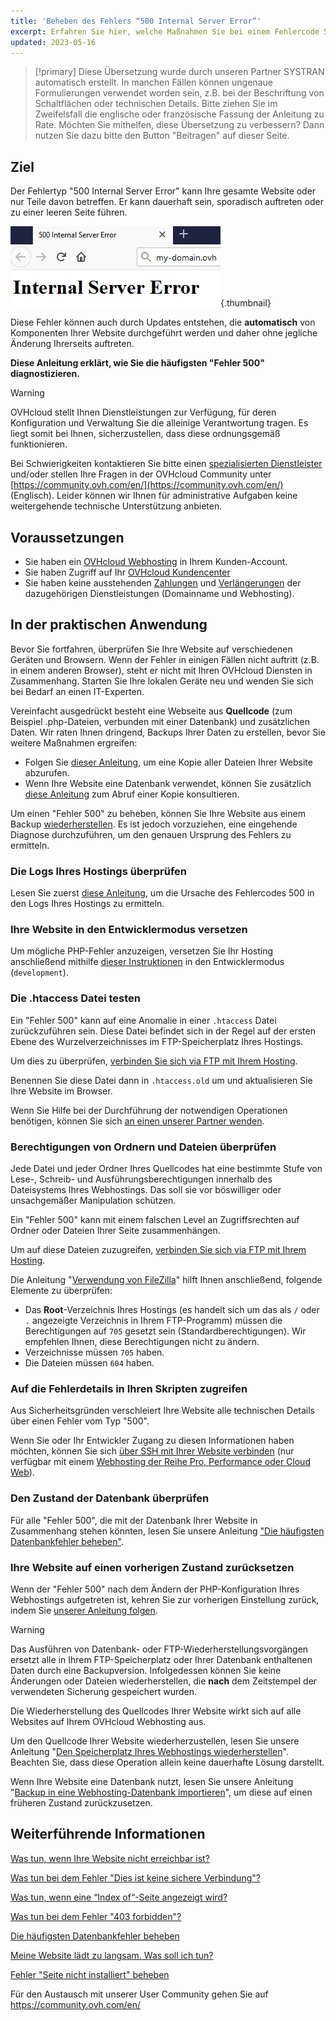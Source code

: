 ```yaml
---
title: 'Beheben des Fehlers “500 Internal Server Error”'
excerpt: Erfahren Sie hier, welche Maßnahmen Sie bei einem Fehlercode 500 anwenden können
updated: 2023-05-16
---
```


> [!primary]
> Diese Übersetzung wurde durch unseren Partner SYSTRAN automatisch erstellt. In manchen Fällen können ungenaue Formulierungen verwendet worden sein, z.B. bei der Beschriftung von Schaltflächen oder technischen Details. Bitte ziehen Sie im Zweifelsfall die englische oder französische Fassung der Anleitung zu Rate. Möchten Sie mithelfen, diese Übersetzung zu verbessern? Dann nutzen Sie dazu bitte den Button "Beitragen" auf dieser Seite.
>

## Ziel 

Der Fehlertyp "500 Internal Server Error" kann Ihre gesamte Website oder nur Teile davon betreffen. Er kann dauerhaft sein, sporadisch auftreten oder zu einer leeren Seite führen.

![error500](images/error-500-2.png){.thumbnail}

Diese Fehler können auch durch Updates entstehen, die **automatisch** von Komponenten Ihrer Website durchgeführt werden und daher ohne jegliche Änderung Ihrerseits auftreten.

**Diese Anleitung erklärt, wie Sie die häufigsten "Fehler 500" diagnostizieren.**

> [!warning]
>
> OVHcloud stellt Ihnen Dienstleistungen zur Verfügung, für deren Konfiguration und Verwaltung Sie die alleinige Verantwortung tragen. Es liegt somit bei Ihnen, sicherzustellen, dass diese ordnungsgemäß funktionieren.
> 
> Bei Schwierigkeiten kontaktieren Sie bitte einen [spezialisierten Dienstleister](https://partner.ovhcloud.com/de/directory/) und/oder stellen Ihre Fragen in der OVHcloud Community unter [https://community.ovh.com/en/](https://community.ovh.com/en/) (Englisch). Leider können wir Ihnen für administrative Aufgaben keine weitergehende technische Unterstützung anbieten.
>


## Voraussetzungen

- Sie haben ein [OVHcloud Webhosting](https://www.ovhcloud.com/de/web-hosting/) in Ihrem Kunden-Account.
- Sie haben Zugriff auf Ihr [OVHcloud Kundencenter](https://www.ovh.com/auth/?action=gotomanager&from=https://www.ovh.de/&ovhSubsidiary=de)
- Sie haben keine ausstehenden [Zahlungen](/pages/account_and_service_management/managing_billing_payments_and_services/invoice_management#pay-bills) und [Verlängerungen](/pages/account_and_service_management/managing_billing_payments_and_services/how_to_use_automatic_renewal#renewal-management) der dazugehörigen Dienstleistungen (Domainname und Webhosting).


## In der praktischen Anwendung

Bevor Sie fortfahren, überprüfen Sie Ihre Website auf verschiedenen Geräten und Browsern. Wenn der Fehler in einigen Fällen nicht auftritt (z.B. in einem anderen Browser), steht er nicht mit Ihren OVHcloud Diensten in Zusammenhang. Starten Sie Ihre lokalen Geräte neu und wenden Sie sich bei Bedarf an einen IT-Experten.

Vereinfacht ausgedrückt besteht eine Webseite aus **Quellcode** (zum Beispiel .php-Dateien, verbunden mit einer Datenbank) und zusätzlichen Daten. Wir raten Ihnen dringend, Backups Ihrer Daten zu erstellen, bevor Sie weitere Maßnahmen ergreifen:

- Folgen Sie [dieser Anleitung](/pages/web_cloud/web_hosting/ftp_connection), um eine Kopie aller Dateien Ihrer Website abzurufen.
- Wenn Ihre Website eine Datenbank verwendet, können Sie zusätzlich [diese Anleitung](/pages/web_cloud/web_hosting/sql_database_export) zum Abruf einer Kopie konsultieren.

Um einen "Fehler 500" zu beheben, können Sie Ihre Website aus einem Backup [wiederherstellen](#restore). Es ist jedoch vorzuziehen, eine eingehende Diagnose durchzuführen, um den genauen Ursprung des Fehlers zu ermitteln.

### Die Logs Ihres Hostings überprüfen

Lesen Sie zuerst [diese Anleitung](/pages/web_cloud/web_hosting/logs_and_statistics), um die Ursache des Fehlercodes 500 in den Logs Ihres Hostings zu ermitteln.

### Ihre Website in den Entwicklermodus versetzen

Um mögliche PHP-Fehler anzuzeigen, versetzen Sie Ihr Hosting anschließend mithilfe [dieser Instruktionen](/pages/web_cloud/web_hosting/ovhconfig_modify_system_runtime#schritt-2-webhosting-konfiguration-bearbeiten) in den Entwicklermodus (`development`).

### Die .htaccess Datei testen

Ein "Fehler 500" kann auf eine Anomalie in einer `.htaccess` Datei zurückzuführen sein. Diese Datei befindet sich in der Regel auf der ersten Ebene des Wurzelverzeichnisses im FTP-Speicherplatz Ihres Hostings.

Um dies zu überprüfen, [verbinden Sie sich via FTP mit Ihrem Hosting](/pages/web_cloud/web_hosting/ftp_connection).

Benennen Sie diese Datei dann in `.htaccess.old` um und aktualisieren Sie Ihre Website im Browser.

Wenn Sie Hilfe bei der Durchführung der notwendigen Operationen benötigen, können Sie sich [an einen unserer Partner wenden](https://partner.ovhcloud.com/de/directory/).

### Berechtigungen von Ordnern und Dateien überprüfen

Jede Datei und jeder Ordner Ihres Quellcodes hat eine bestimmte Stufe von Lese-, Schreib- und Ausführungsberechtigungen innerhalb des Dateisystems Ihres Webhostings. Das soll sie vor böswilliger oder unsachgemäßer Manipulation schützen.

Ein "Fehler 500" kann mit einem falschen Level an Zugriffsrechten auf Ordner oder Dateien Ihrer Seite zusammenhängen.

Um auf diese Dateien zuzugreifen, [verbinden Sie sich via FTP mit Ihrem Hosting](/pages/web_cloud/web_hosting/ftp_connection).

Die Anleitung "[Verwendung von FileZilla](/pages/web_cloud/web_hosting/ftp_filezilla_user_guide#datei-und-ordnerrechte)" hilft Ihnen anschließend, folgende Elemente zu überprüfen:

- Das **Root**-Verzeichnis Ihres Hostings (es handelt sich um das als `/` oder `.` angezeigte Verzeichnis in Ihrem FTP-Programm) müssen die Berechtigungen auf `705` gesetzt sein (Standardberechtigungen). Wir empfehlen Ihnen, diese Berechtigungen nicht zu ändern.
- Verzeichnisse müssen `705` haben.
- Die Dateien müssen `604` haben.

### Auf die Fehlerdetails in Ihren Skripten zugreifen

Aus Sicherheitsgründen verschleiert Ihre Website alle technischen Details über einen Fehler vom Typ "500".

Wenn Sie oder Ihr Entwickler Zugang zu diesen Informationen haben möchten, können Sie sich [über SSH mit Ihrer Website verbinden](/pages/web_cloud/web_hosting/ssh_on_webhosting) (nur verfügbar mit einem [Webhosting der Reihe Pro, Performance oder Cloud Web](https://www.ovhcloud.com/de/web-hosting/)).

### Den Zustand der Datenbank überprüfen

Für alle "Fehler 500", die mit der Datenbank Ihrer Website in Zusammenhang stehen könnten, lesen Sie unsere Anleitung ["Die häufigsten Datenbankfehler beheben"](/pages/web_cloud/web_hosting/diagnosis_database_errors).

### Ihre Website auf einen vorherigen Zustand zurücksetzen <a name="restore"></a>

Wenn der "Fehler 500" nach dem Ändern der PHP-Konfiguration Ihres Webhostings aufgetreten ist, kehren Sie zur vorherigen Einstellung zurück, indem Sie [unserer Anleitung folgen](/pages/web_cloud/web_hosting/php_configure_php_on_your_web_hosting_2014).

> [!warning]
>
> Das Ausführen von Datenbank- oder FTP-Wiederherstellungsvorgängen ersetzt alle in Ihrem FTP-Speicherplatz oder Ihrer Datenbank enthaltenen Daten durch eine Backupversion. Infolgedessen können Sie keine Änderungen oder Dateien wiederherstellen, die **nach** dem Zeitstempel der verwendeten Sicherung gespeichert wurden.
> 
> Die Wiederherstellung des Quellcodes Ihrer Website wirkt sich auf alle Websites auf Ihrem OVHcloud Webhosting aus.
>

Um den Quellcode Ihrer Website wiederherzustellen, lesen Sie unsere Anleitung "[Den Speicherplatz Ihres Webhostings wiederherstellen](/pages/web_cloud/web_hosting/ftp_save_and_backup)". Beachten Sie, dass diese Operation allein keine dauerhafte Lösung darstellt.

Wenn Ihre Website eine Datenbank nutzt, lesen Sie unsere Anleitung "[Backup in eine Webhosting-Datenbank importieren](/pages/web_cloud/web_hosting/sql_importing_mysql_database#backup-uber-das-kundencenter-wiederherstellen)", um diese auf einen früheren Zustand zurückzusetzen.


## Weiterführende Informationen <a name="gofurther"></a>

[Was tun, wenn Ihre Website nicht erreichbar ist?](/pages/web_cloud/web_hosting/diagnostic-website-not-accessible)

[Was tun bei dem Fehler "Dies ist keine sichere Verbindung"?](/pages/web_cloud/web_hosting/diagnostic-not-secured)

[Was tun, wenn eine “Index of“-Seite angezeigt wird?](/pages/web_cloud/web_hosting/diagnostic-index-of)

[Was tun bei dem Fehler "403 forbidden"?](/pages/web_cloud/web_hosting/diagnostic_403_forbidden)

[Die häufigsten Datenbankfehler beheben](/pages/web_cloud/web_hosting/diagnosis_database_errors)

[Meine Website lädt zu langsam. Was soll ich tun?](/pages/web_cloud/web_hosting/diagnostic_slownesses)

[Fehler "Seite nicht installiert" beheben](/pages/web_cloud/web_hosting/multisites_website_not_installed)

Für den Austausch mit unserer User Community gehen Sie auf <https://community.ovh.com/en/>

